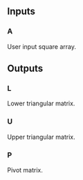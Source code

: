 ## Inputs
### A
User input square array.
## Outputs
### L
Lower triangular matrix.
### U
Upper triangular matrix.
### P
Pivot matrix.

